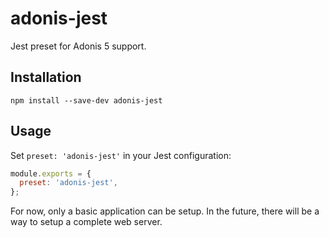 # adonis-jest

Jest preset for Adonis 5 support.

## Installation

```console
npm install --save-dev adonis-jest
```

## Usage

Set `preset: 'adonis-jest'` in your Jest configuration:

```js
module.exports = {
  preset: 'adonis-jest',
};
```

For now, only a basic application can be setup. In the future, there will be
a way to setup a complete web server.
